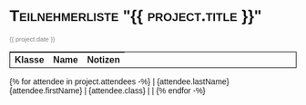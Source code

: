 ﻿<style>
* {
	font-family: "Helvetica";
}
h1 {
	font-variant: small-caps;
}
table {
	border: 1px solid black;
	width: 100%;
}
td {
	border: 1px solid grey;
}
td:last-child {
	width: 100%;
}
.date {
	font-size: 80%;
	color: grey
}
</style>

# Teilnehmerliste "{{ project.title }}"
<span class="date">{{ project.date }}</span>

| Klasse | Name | Notizen |
| ------ | ---- | ------- |
{% for attendee in project.attendees -%}
| {attendee.lastName} {attendee.firstName} | {attendee.class} | |
{% endfor -%}
